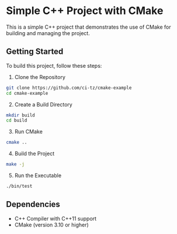 # Simple C++ Project with CMake

This is a simple C++ project that demonstrates the use of CMake for building and managing the project.

## Getting Started

To build this project, follow these steps:

1. Clone the Repository

```bash
git clone https://github.com/ci-tz/cmake-example
cd cmake-example
```

2. Create a Build Directory

```bash
mkdir build
cd build
```

3. Run CMake

```bash
cmake ..
```

4. Build the Project

```bash
make -j
```

5. Run the Executable

```bash
./bin/test
```

Dependencies
------------

* C++ Compiler with C++11 support
* CMake (version 3.10 or higher)


